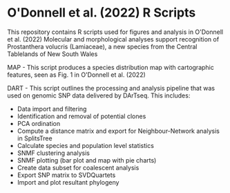 # O'Donnell et al. (2022) R Scripts

This repository contains R scripts used for figures and analysis in O'Donnell et al. (2022) Molecular and morphological analyses support recognition of Prostanthera volucris (Lamiaceae), a new species from the Central Tablelands of New South Wales 

MAP - This script produces a species distribution map with cartographic features, seen as Fig. 1 in O'Donnell et al. (2022)

DART - This script outlines the processing and analysis pipeline that was used on genomic SNP data delivered by DArTseq. This includes:
  - Data import and filtering
  - Identification and removal of potential clones
  - PCA ordination
  - Compute a distance matrix and export for Neighbour-Network analysis in SplitsTree
  - Calculate species and population level statistics
  - SNMF clustering analysis
  - SNMF plotting (bar plot and map with pie charts)
  - Create data subset for coalescent analysis
  - Export SNP matrix to SVDQuartets
  - Import and plot resultant phylogeny
  
